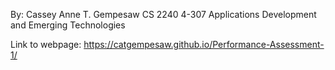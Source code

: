 By:
Cassey Anne T. Gempesaw
CS 2240 4-307 
Applications Development and Emerging Technologies

Link to webpage: https://catgempesaw.github.io/Performance-Assessment-1/
